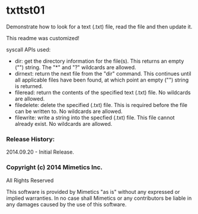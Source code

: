 txttst01
========

Demonstrate how to look for a text (.txt) file, read the file and then update it.

This readme was customized!

syscall APIs used:
- dir: get the directory information for the file(s).  This returns an empty ("") string.  The "*" and "?" wildcards are allowed.
- dirnext: return the next file from the "dir" command.  This continues until all applicable files have been found, at which point an empty ("") string is returned.  
- fileread: return the contents of the specified text (.txt) file.  No wildcards are allowed.  
- filedelete: delete the specified (.txt) file.  This is required before the file can be written to.  No wildcards are allowed.  
- filewrite: write a string into the specfied (.txt) file.  This file cannot already exist.  No wildcards are allowed.  

### Release History:
2014.09.20 - Initial Release.

### Copyright (c) 2014 Mimetics Inc.
All Rights Reserved

This software is provided by Mimetics "as is" without any expressed or implied warranties.  In no case shall Mimetics or any contributors be liable in any damages caused by the use of this software.  
